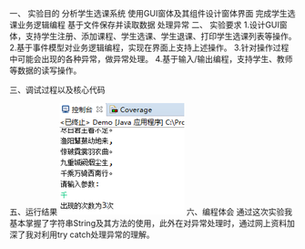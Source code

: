 一、	实验目的
分析学生选课系统
使用GUI窗体及其组件设计窗体界面
完成学生选课业务逻辑编程
基于文件保存并读取数据
处理异常
二、	实验要求
1.设计GUI窗体，支持学生注册、添加课程、学生选课、学生退课、打印学生选课列表等操作。
2.基于事件模型对业务逻辑编程，实现在界面上支持上述操作。
3.针对操作过程中可能会出现的各种异常，做异常处理。
4.基于输入/输出编程，支持学生、教师等数据的读写操作。

三、调试过程以及核心代码

五、运行结果
![image](https://github.com/GuiltyInori/sfs/blob/master/result.png)
六、编程体会
通过这次实验我基本掌握了字符串String及其方法的使用，此外在对异常处理时，通过网上资料加深了我对利用try catch处理异常的理解。
